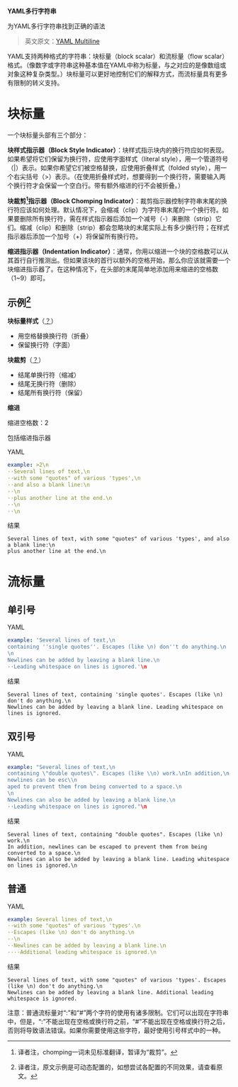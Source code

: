 **YAML多行字符串**

为YAML多行字符串找到正确的语法

> 英文原文：[YAML Multiline](https://yaml-multiline.info/)

YAML支持两种格式的字符串：块标量（block scalar）和流标量（flow scalar）格式。（像数字或字符串这种基本值在YAML中称为标量，与之对应的是像数组或对象这种复杂类型。）块标量可以更好地控制它们的解释方式，而流标量具有更多有限制的转义支持。

# 块标量

一个块标量头部有三个部分：

**块样式指示器（Block Style Indicator）**：块样式指示块内的换行符应如何表现。如果希望将它们保留为换行符，应使用字面样式（literal style），用一个管道符号（|）表示。如果你希望它们被空格替换，应使用折叠样式（folded style），用一个右尖括号（>）表示。（在使用折叠样式时，想要得到一个换行符，需要输入两个换行符才会保留一个空白行。带有额外缩进的行不会被折叠。）

**块裁剪[^1]指示器（Block Chomping Indicator）**：裁剪指示器控制字符串末尾的换行符应该如何处理。默认情况下，会缩减（clip）为字符串末尾的一个换行符。如果要删除所有换行符，需在样式指示器后添加一个减号（-）来删除（strip）它们。缩减（clip）和删除（strip）都会忽略块的末尾实际上有多少换行符；在样式指示器后添加一个加号（+）将保留所有换行符。

[^1]: 译者注，chomping一词未见标准翻译，暂译为“裁剪”。

**缩进指示器（Indentation Indicator）**：通常，你用以缩进一个块的空格数可以从其首行自行推测出。但如果该块的首行以额外的空格开始，那么你应该就需要一个块缩进指示器了。在这种情况下，在头部的末尾简单地添加用来缩进的空格数（1~9）即可。

## 示例[^2]

[^2]: 译者注，原文示例是可动态配置的，如想尝试各配置的不同效果，请查看原文。

**块标量样式**（[？](https://yaml.org/spec/1.2/spec.html#id2795688)）

* 用空格替换换行符（折叠）
* 保留换行符（字面）

**块裁剪**（[？](https://yaml.org/spec/1.2/spec.html#id2794534)）

* 结尾单换行符（缩减）
* 结尾无换行符（删除）
* 结尾所有换行符（保留）

**缩进**

缩进空格数：2

包括缩进指示器



YAML

```yaml
example: >2\n
··Several lines of text,\n
··with some "quotes" of various 'types',\n
··and also a blank line:\n
··\n
··plus another line at the end.\n
··\n
··\n
```

结果

```
Several lines of text, with some "quotes" of various 'types', and also a blank line:\n
plus another line at the end.\n
```

# 流标量

## 单引号

YAML

```yaml
example: 'Several lines of text,\n
containing ''single quotes''. Escapes (like \n) don''t do anything.\n
\n
Newlines can be added by leaving a blank line.\n
··Leading whitespace on lines is ignored.'\n
```

结果

```
Several lines of text, containing 'single quotes'. Escapes (like \n) don't do anything.\n
Newlines can be added by leaving a blank line. Leading whitespace on lines is ignored.
```

## 双引号

YAML

```yaml
example: "Several lines of text,\n
containing \"double quotes\". Escapes (like \\n) work.\nIn addition,\n
newlines can be esc\\n
aped to prevent them from being converted to a space.\n
\n
Newlines can also be added by leaving a blank line.\n
··Leading whitespace on lines is ignored."\n
```

结果

```
Several lines of text, containing "double quotes". Escapes (like \n) work.\n
In addition, newlines can be escaped to prevent them from being converted to a space.\n
Newlines can also be added by leaving a blank line. Leading whitespace on lines is ignored.\n
```

## 普通

YAML

```yaml
example: Several lines of text,\n
··with some "quotes" of various 'types'.\n
··Escapes (like \n) don't do anything.\n
··\n
··Newlines can be added by leaving a blank line.\n
····Additional leading whitespace is ignored.\n
```

结果

```
Several lines of text, with some "quotes" of various 'types'. Escapes (like \n) don't do anything.\n
Newlines can be added by leaving a blank line. Additional leading whitespace is ignored.
```

注意：普通流标量对“:”和“#”两个字符的使用有诸多限制。它们可以出现在字符串中，但是，“:”不能出现在空格或换行符之前，“#”不能出现在空格或换行符之后，否则将导致语法错误。如果你需要使用这些字符，最好使用引号样式中的一种。